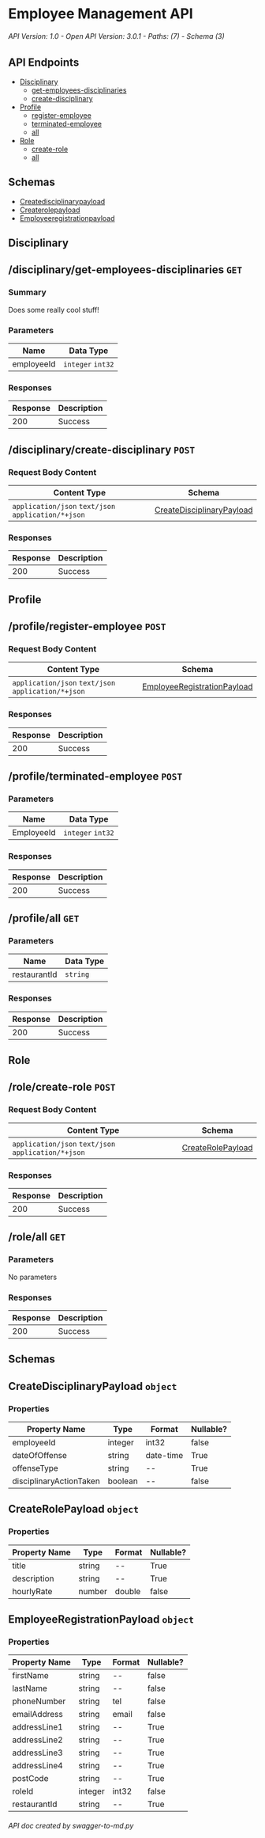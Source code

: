 # Employee Management API
###### API Version: 1.0 - Open API Version: 3.0.1 - Paths: (7) - Schema (3)
## API Endpoints
* [Disciplinary](#disciplinary)
	* [get-employees-disciplinaries](#/disciplinary/get-employees-disciplinaries)
	* [create-disciplinary](#/disciplinary/create-disciplinary)
* [Profile](#profile)
	* [register-employee](#/profile/register-employee)
	* [terminated-employee](#/profile/terminated-employee)
	* [all](#/profile/all)
* [Role](#role)
	* [create-role](#/role/create-role)
	* [all](#/role/all)
## Schemas
* [Createdisciplinarypayload](#CreateDisciplinaryPayload)
* [Createrolepayload](#CreateRolePayload)
* [Employeeregistrationpayload](#EmployeeRegistrationPayload)
## <a name="disciplinary"></a> Disciplinary
## <a name="/disciplinary/get-employees-disciplinaries"></a>/disciplinary/get-employees-disciplinaries `GET` 
### Summary
Does some really cool stuff!
### Parameters
| Name | Data Type |
|------|--------|
| employeeId | `integer` `int32` |
### Responses
| Response | Description |
|----------|-------------|
| 200 | Success

## <a name="/disciplinary/create-disciplinary"></a>/disciplinary/create-disciplinary `POST` 
### Request Body Content
| Content Type | Schema |
|--------------|--------|
| `application/json` `text/json` `application/*+json` | [CreateDisciplinaryPayload](#CreateDisciplinaryPayload)
### Responses
| Response | Description |
|----------|-------------|
| 200 | Success

## <a name="profile"></a> Profile
## <a name="/profile/register-employee"></a>/profile/register-employee `POST` 
### Request Body Content
| Content Type | Schema |
|--------------|--------|
| `application/json` `text/json` `application/*+json` | [EmployeeRegistrationPayload](#EmployeeRegistrationPayload)
### Responses
| Response | Description |
|----------|-------------|
| 200 | Success

## <a name="/profile/terminated-employee"></a>/profile/terminated-employee `POST` 
### Parameters
| Name | Data Type |
|------|--------|
| EmployeeId | `integer` `int32` |
### Responses
| Response | Description |
|----------|-------------|
| 200 | Success

## <a name="/profile/all"></a>/profile/all `GET` 
### Parameters
| Name | Data Type |
|------|--------|
| restaurantId | `string` |
### Responses
| Response | Description |
|----------|-------------|
| 200 | Success

## <a name="role"></a> Role
## <a name="/role/create-role"></a>/role/create-role `POST` 
### Request Body Content
| Content Type | Schema |
|--------------|--------|
| `application/json` `text/json` `application/*+json` | [CreateRolePayload](#CreateRolePayload)
### Responses
| Response | Description |
|----------|-------------|
| 200 | Success

## <a name="/role/all"></a>/role/all `GET` 
### Parameters
No parameters
### Responses
| Response | Description |
|----------|-------------|
| 200 | Success

## Schemas
## <a name="CreateDisciplinaryPayload"></a>CreateDisciplinaryPayload `object`
### Properties
| Property Name | Type | Format | Nullable? |
|---------------|------|--------|----------|
| employeeId | integer | int32 | false |
| dateOfOffense | string | date-time | True |
| offenseType | string | -- | True |
| disciplinaryActionTaken | boolean | -- | false |
## <a name="CreateRolePayload"></a>CreateRolePayload `object`
### Properties
| Property Name | Type | Format | Nullable? |
|---------------|------|--------|----------|
| title | string | -- | True |
| description | string | -- | True |
| hourlyRate | number | double | false |
## <a name="EmployeeRegistrationPayload"></a>EmployeeRegistrationPayload `object`
### Properties
| Property Name | Type | Format | Nullable? |
|---------------|------|--------|----------|
| firstName | string | -- | false |
| lastName | string | -- | false |
| phoneNumber | string | tel | false |
| emailAddress | string | email | false |
| addressLine1 | string | -- | True |
| addressLine2 | string | -- | True |
| addressLine3 | string | -- | True |
| addressLine4 | string | -- | True |
| postCode | string | -- | True |
| roleId | integer | int32 | false |
| restaurantId | string | -- | True |

###### API doc created by swagger-to-md.py
